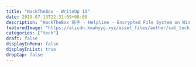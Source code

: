 ```yaml
---
title: "HackTheBox - WriteUp 13"
date: 2019-07-13T22:31:09+08:00
description: "HackTheBox 练手 - Helpline - Encrypted File System on Windows"
featuredImage: "https://alicdn.kmahyyg.xyz/asset_files/aether/cat_tech.webp"
categories: ["tech"]
draft: false
displayInMenu: false
displayInList: true
dropCap: false
---
```


